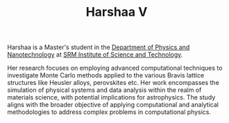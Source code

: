 ﻿---
_build:
  render: always
  list: always

# Display name
title: Harshaa V

# Full name (for SEO)
first_name: Harshaa
last_name: V
join: 2025

# Username (this should match the folder name)
authors:
  - Harshaa

# Is this the primary user of the site?
superuser: false

# Role/position
role: PG Project (2025-26)

# Organizations/Affiliations
organizations:
  - name: SRM Institute of Science and Technology
    url: 'https://www.srmist.edu.in/'

# Short bio (displayed in user profile at end of posts)
bio: I work on Monte Carlo methods on Bravis Lattice.

interests:
 - Astrophysics
 - Condensed Matter Physics
 - Computational Physics

education:
  courses:
    - course: MSc in Physics
      institution: SRM Institute of Science and Technology
      year: (2024 -)
    - course: BSc in Physics
      institution: Dwaraka Doss Goverdhan Doss Vaishnav college
      year: 2024
social:
  - icon: envelope-square
    icon_pack: fas
    link: 'mailto:hv4758@srmist.edu.in'
user_groups:
  - Grad Students
---
Harshaa is a Master's student in the [Department of Physics and
Nanotechnology](https://www.srmist.edu.in/department/department-of-physics-and-nanotechnology/) at
[SRM Institute of Science and Technology](https://www.srmist.edu.in/).

Her research focuses on employing advanced computational techniques to investigate Monte Carlo
methods applied to the various Bravis lattice structures like Heusler alloys, perovskites etc. Her work encompasses
the simulation of physical systems and data analysis within the realm of materials science, with
potential implications for astrophysics. The study aligns with the broader objective of applying
computational and analytical methodologies to address complex problems in computational physics.
